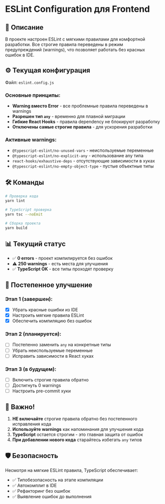 # ESLint Configuration для Frontend

## 📝 Описание

В проекте настроен ESLint с мягкими правилами для комфортной разработки. Все строгие правила переведены в режим предупреждений (warnings), что позволяет работать без красных ошибок в IDE.

## ⚙️ Текущая конфигурация

Файл: `eslint.config.js`

### Основные принципы:
- **Warning вместо Error** - все проблемные правила переведены в warnings
- **Разрешен тип `any`** - временно для плавной миграции
- **Гибкие React Hooks** - правила dependency не блокируют разработку
- **Отключены самые строгие правила** - для ускорения разработки

### Активные warnings:
- `@typescript-eslint/no-unused-vars` - неиспользуемые переменные
- `@typescript-eslint/no-explicit-any` - использование any типа
- `react-hooks/exhaustive-deps` - отсутствующие зависимости в хуках
- `@typescript-eslint/no-empty-object-type` - пустые объектные типы

## 🛠️ Команды

```bash
# Проверка кода
yarn lint

# TypeScript проверка
yarn tsc --noEmit

# Сборка проекта
yarn build
```

## 📊 Текущий статус

- ✅ **0 errors** - проект компилируется без ошибок
- ⚠️ **250 warnings** - есть места для улучшения
- ✅ **TypeScript OK** - все типы проходят проверку

## 🔄 Постепенное улучшение

### Этап 1 (завершен):
- [x] Убрать красные ошибки из IDE
- [x] Настроить мягкие правила ESLint
- [x] Обеспечить компиляцию без ошибок

### Этап 2 (планируется):
- [ ] Постепенно заменить `any` на конкретные типы
- [ ] Убрать неиспользуемые переменные
- [ ] Исправить зависимости в React хуках

### Этап 3 (в будущем):
- [ ] Включить строгие правила обратно
- [ ] Достигнуть 0 warnings
- [ ] Настроить pre-commit хуки

## 🚨 Важно!

1. **НЕ включайте** строгие правила обратно без постепенного исправления кода
2. **Используйте warnings** как напоминания для улучшения кода
3. **TypeScript** остается строгим - это главная защита от ошибок
4. **При добавлении нового кода** старайтесь избегать `any` типов

## 🛡️ Безопасность

Несмотря на мягкие ESLint правила, TypeScript обеспечивает:
- ✅ Типобезопасность на этапе компиляции
- ✅ Автокомплит в IDE
- ✅ Рефакторинг без ошибок
- ✅ Выявление ошибок до выполнения 